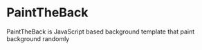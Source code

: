 # PaintTheBack
PaintTheBack is JavaScript based background template that paint background randomly 
